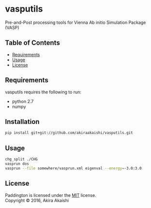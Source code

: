 # vasputils

Pre-and-Post processing tools for Vienna Ab initio Simulation Package (VASP)

Table of Contents
-----------------

  * [Requirements](#requirements)
  * [Usage](#usage)
  * [License](#license)


Requirements
------------

vasputils requires the following to run:

  * python 2.7
  * numpy

Installation
-----

```sh
pip install git+git://github.com/akiraakaishi/vasputils.git
```

Usage
-----

```sh
chg_split ./CHG
vasprun dos
vasprun --file somewhere/vasprun.xml eigenval --energy=-3.0:3.0
```



License
-------

Paddington is licensed under the [MIT](#) license.  
Copyright &copy; 2016, Akira Akaishi

